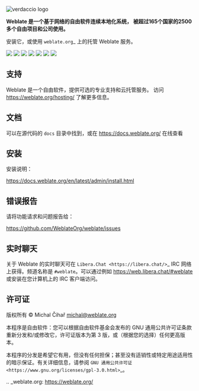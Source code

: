 ![verdaccio logo](https://edas-hz.oss-cn-hangzhou.aliyuncs.com/edas-apps/charts-store/weblate/image/Logo-Darktext-borders.png)

**Weblate 是一个基于网络的自由软件连续本地化系统，
被超过165个国家的2500多个自由项目和公司使用。**

安装它，或使用 `weblate.org`_ 上的托管 Weblate 服务。

![](https://edas-hz.oss-cn-hangzhou.aliyuncs.com/edas-apps/charts-store/weblate/image/website-weblate.org-blue.svg)
![](https://edas-hz.oss-cn-hangzhou.aliyuncs.com/edas-apps/charts-store/weblate/image/svg-badge.svg)
![](https://edas-hz.oss-cn-hangzhou.aliyuncs.com/edas-apps/charts-store/weblate/image/68747470733a2f2f7777772e626573747072616374696365732e6465762f70726f6a656374732f3535322f6261646765.svg)
![](https://edas-hz.oss-cn-hangzhou.aliyuncs.com/edas-apps/charts-store/weblate/image/68747470733a2f2f6170692e72657573652e736f6674776172652f62616467652f6769746875622e636f6d2f5765626c6174654f72672f7765626c617465.svg)
![](https://edas-hz.oss-cn-hangzhou.aliyuncs.com/edas-apps/charts-store/weblate/image/weblate.svg)
![](https://edas-hz.oss-cn-hangzhou.aliyuncs.com/edas-apps/charts-store/weblate/image/68747470733a2f2f72656164746865646f63732e6f72672f70726f6a656374732f7765626c6174652f62616467652f.svg)
![](https://edas-hz.oss-cn-hangzhou.aliyuncs.com/edas-apps/charts-store/weblate/image/weblate.svg)

支持
----

Weblate 是一个自由软件，提供可选的专业支持和云托管服务。
访问 https://weblate.org/hosting/ 了解更多信息。

文档
----

可以在源代码的 ``docs`` 目录中找到，或在
https://docs.weblate.org/ 在线查看

安装
----

安装说明：

https://docs.weblate.org/en/latest/admin/install.html

错误报告
-------

请将功能请求和问题报告给：

https://github.com/WeblateOrg/weblate/issues

实时聊天
-------

关于 Weblate 的实时聊天可在 `Libera.Chat <https://libera.chat/>`_ IRC 网络上获得。频道名称是 ``#weblate``。可以通过例如 https://web.libera.chat/#weblate 或安装在您计算机上的 IRC 客户端访问。

许可证
------

版权所有 © Michal Čihař michal@weblate.org

本程序是自由软件：您可以根据自由软件基金会发布的 GNU 通用公共许可证条款重新分发和/或修改它，许可证版本为第 3 版，或（根据您的选择）任何更高版本。

本程序的分发是希望它有用，但没有任何担保；甚至没有适销性或特定用途适用性的暗示保证。有关详细信息，请参阅 `GNU 通用公共许可证
<https://www.gnu.org/licenses/gpl-3.0.html>`_。

.. _weblate.org: https://weblate.org/